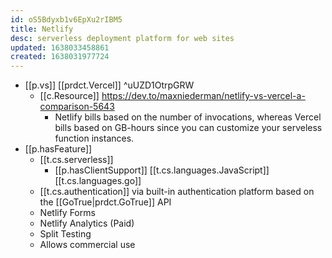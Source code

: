 ```yaml
---
id: oS5Bdyxb1v6EpXu2rIBM5
title: Netlify
desc: serverless deployment platform for web sites
updated: 1638033458861
created: 1638031977724
---
```




- [[p.vs]] [[prdct.Vercel]]  ^uUZD1OtrpGRW
  - [[c.Resource]] https://dev.to/maxniederman/netlify-vs-vercel-a-comparison-5643
    - Netlify bills based on the number of invocations, whereas Vercel bills based on GB-hours since you can customize your serveless function instances. 
- [[p.hasFeature]] 
  - [[t.cs.serverless]]
    - [[p.hasClientSupport]] [[t.cs.languages.JavaScript]] [[t.cs.languages.go]]
  - [[t.cs.authentication]] via built-in authentication platform based on the [[GoTrue|prdct.GoTrue]] API 
  - Netlify Forms
  - Netlify Analytics (Paid)
  - Split Testing
  - Allows commercial use
